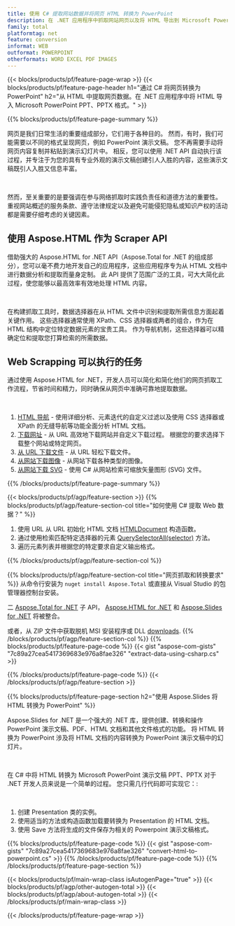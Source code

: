 ```yaml
---
title: 使用 C# 提取网站数据并将网页 HTML 转换为 PowerPoint
description: 在 .NET 应用程序中抓取网站网页以及将 HTML 导出到 Microsoft Powerpoint 演示文稿
family: total
platformtag: net
feature: conversion
informat: WEB
outformat: POWERPOINT
otherformats: WORD EXCEL PDF IMAGES
---
```

{{< blocks/products/pf/feature-page-wrap >}}
{{< blocks/products/pf/feature-page-header h1="通过 C# 将网页转换为 PowerPoint" h2="从 HTML 中提取网页数据。在 .NET 应用程序中将 HTML 导入 Microsoft PowerPoint PPT、PPTX 格式。" >}}

{{% blocks/products/pf/feature-page-summary %}}

<p>网页是我们日常生活的重要组成部分，它们用于各种目的。 然而，有时，我们可能需要以不同的格式呈现网页，例如 PowerPoint 演示文稿。 您不再需要手动将网页内容复制并粘贴到演示幻灯片中。 相反，您可以使用 .NET API 自动执行该过程，并专注于为您的具有专业外观的演示文稿创建引人入胜的内容，这些演示文稿既引人入胜又信息丰富。</p><br />

<p>然而，至关重要的是要强调在参与网络抓取时实践负责任和道德方法的重要性。 重视网站概述的服务条款、遵守法律规定以及避免可能侵犯隐私或知识产权的活动都是需要仔细考虑的关键因素。</p>

<h2 class="heading-border">使用 Aspose.HTML 作为 Scraper API</h2>

<p>借助强大的 Aspose.HTML for .NET API（Aspose.Total for .NET 的组成部分），您可以毫不费力地开发自己的应用程序，这些应用程序专为从 HTML 文档中进行数据分析和提取而量身定制。 此 API 提供了范围广泛的工具，可大大简化此过程，使您能够以最高效率有效地处理 HTML 内容。</p><br />

<p>
在构建抓取工具时，数据选择器在从 HTML 文件中识别和提取所需信息方面起着关键作用。 这些选择器通常使用 XPath、CSS 选择器或两者的组合，作为在 HTML 结构中定位特定数据元素的宝贵工具。 作为导航机制，这些选择器可以精确定位和提取您打算检索的所需数据。</p>

<h2 class="heading-border">Web Scrapping 可以执行的任务</h2>

<p>通过使用 Aspose.HTML for .NET，开发人员可以简化和简化他们的网页抓取工作流程，节省时间和精力，同时确保从网页中准确可靠地提取数据。</p><br />

1. [HTML 导航](https://docs.aspose.com/html/net/html-navigation/) - 使用详细分析、元素迭代的自定义过滤以及使用 CSS 选择器或 XPath 的无缝导航等功能全面分析 HTML 文档。
2. [下载网址](https://docs.aspose.com/html/net/download-website/) -  从 URL 高效地下载网站并自定义下载过程。 根据您的要求选择下载整个网站或特定网页。
3. [从 URL 下载文件](https://docs.aspose.com/html/net/download-file-from-url/) - 从 URL 轻松下载文件。
4. [从网站下载图像](https://docs.aspose.com/html/net/download-images-from-website/) - 从网站下载各种类型的图像。
5. [从网站下载 SVG](https://docs.aspose.com/html/net/download-svg-from-website/) - 使用 C# 从网站检索可缩放矢量图形 (SVG) 文件。

{{% /blocks/products/pf/feature-page-summary  %}}

{{< blocks/products/pf/agp/feature-section >}}
{{% blocks/products/pf/agp/feature-section-col title="如何使用 C# 提取 Web 数据？" %}}

1. 使用 URL 从 URL 初始化 HTML 文档 [HTMLDocument](https://reference.aspose.com/html/net/aspose.html/htmldocument/htmldocument/) 构造函数。
2. 通过使用检索匹配特定选择器的元素 [QuerySelectorAll(selector)](https://reference.aspose.com/html/net/aspose.html.dom/document/queryselectorall/) 方法。
3. 遍历元素列表并根据您的特定要求自定义输出格式。
 
{{% /blocks/products/pf/agp/feature-section-col %}}

{{% blocks/products/pf/agp/feature-section-col title="网页抓取和转换要求" %}}
从命令行安装为 ```nuget install Aspose.Total``` 或直接从 Visual Studio 的包管理器控制台安装。

二 [Aspose.Total for .NET](https://products.aspose.com/total/net/) 子 API， [Aspose.HTML for .NET](https://products.aspose.com/html/net/) 和 [Aspose.Slides for .NET](https://products.aspose.com/slides/net/) 将被整合。

或者，从 ZIP 文件中获取脱机 MSI 安装程序或 DLL [downloads](https://releases.aspose.com/total/net).
{{% /blocks/products/pf/agp/feature-section-col %}}
{{% blocks/products/pf/feature-page-code %}}
{{< gist "aspose-com-gists" "7c89a27cea5417369683e976a8fae326" "extract-data-using-csharp.cs" >}}

{{% /blocks/products/pf/feature-page-code %}}
{{< /blocks/products/pf/agp/feature-section >}}

{{% blocks/products/pf/feature-page-section  h2="使用 Aspose.Slides 将 HTML 转换为 PowerPoint" %}}
<p>Aspose.Slides for .NET 是一个强大的 .NET 库，提供创建、转换和操作 PowerPoint 演示文稿、PDF、HTML 文档和其他文件格式的功能。 将 HTML 转换为 PowerPoint 涉及将 HTML 文档的内容转换为 PowerPoint 演示文稿中的幻灯片。</p><br />

<p>在 C# 中将 HTML 转换为 Microsoft PowerPoint 演示文稿 PPT、PPTX 对于 .NET 开发人员来说是一个简单的过程。 您只需几行代码即可实现它：:</p><br />

1. 创建 Presentation 类的实例。
1. 使用适当的方法或构造函数加载要转换为 Presentation 的 HTML 文档。
1. 使用 Save 方法将生成的文件保存为相关的 Powerpoint 演示文稿格式。

{{% blocks/products/pf/feature-page-code %}}
{{< gist "aspose-com-gists" "7c89a27cea5417369683e976a8fae326" "convert-html-to-powerpoint.cs" >}}
{{% /blocks/products/pf/feature-page-code  %}}
{{% /blocks/products/pf/feature-page-section %}}

{{< blocks/products/pf/main-wrap-class isAutogenPage="true" >}}
{{< blocks/products/pf/agp/other-autogen-total >}}
{{< blocks/products/pf/agp/about-autogen-total >}}
{{< /blocks/products/pf/main-wrap-class >}}

{{< /blocks/products/pf/feature-page-wrap >}}
